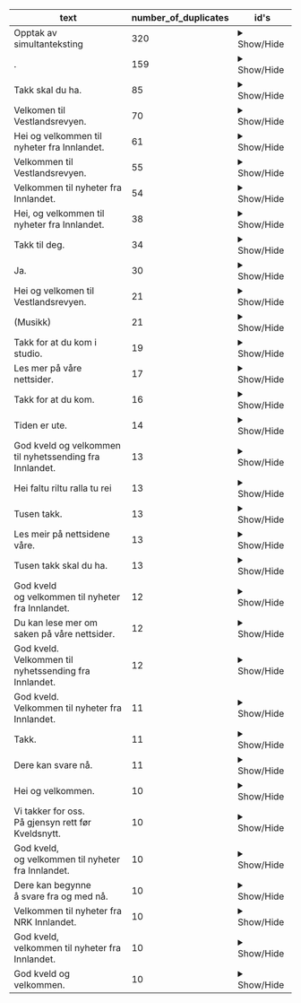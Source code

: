 | text | number_of_duplicates | id's |
|------|----------------------|------|
| Opptak av simultanteksting | 320 | <details><summary>Show/Hide</summary><p>DKHO98010320_80_4080, DKHO98010620_80_4080, DKHO98010820_80_4080, DKHO98011020_80_4080, DKHO98011420_0_3299, DKHO98011620_80_4080, DKHO98012120_80_4080, DKHO98012220_80_4080, DKHO98012720_80_4080, DKHO98012920_80_4080, DKHO99010219_800_4080, DKHO99010319_870_4080, DKHO99010419_770_5080, DKHO99010719_540_4080, DKHO99010819_530_4080, DKHO99010919_460_4080, DKHO99011019_590_4080, DKHO99011119_940_5080, DKHO99011819_890_4080, DKHO99012119_80_4080, DKHO99012319_680_4080, DKHO99012419_440_4080, DKHO99012519_410_4080, DKHO99012819_660_4080, DKHO99012919_710_4080, DKHO99013019_760_4080, DKHO99013119_990_4080, DKHO99020119_440_4080, DKHO99020419_430_4080, DKHO99020619_500_4080, DKHO99020719_410_4080, DKHO99020819_4150_9080, DKHO99021119_770_4080, DKHO99021219_760_4080, DKHO99021319_890_4080, DKHO99021419_540_4080, DKHO99021819_290_4080, DKHO99021919_750_4080, DKHO99022019_430_4080, DKHO99022219_490_4080, DKHO99022519_910_4080, DKHO99022619_910_4080, DKHO99022719_790_4080, DKHO99030119_760_4080, DKHO99030419_460_4080, DKHO99030519_470_3799, DKHO99030619_610_3280, DKHO99030819_460_3640, DKHO99031119_890_4080, DKHO99031219_770_3120, DKHO99031319_770_3080, DKHO99031519_850_4080, DKHO99031819_510_3839, DKHO99031919_660_3120, DKHO99032219_510_3829, DKHO99032519_550_2840, DKHO99032619_380_2960, DKHO99032719_440_4080, DKHO99032819_250_2840, DKHO99032919_340_3680, DKHO99040119_530_3849, DKHO99040219_420_2280, DKHO99040319_430_3600, DKHO99040419_340_2960, DKHO99040519_420_3719, DKHO99040819_490_3320, DKHO99040919_510_3849, DKHO99041019_210_3569, DKHO99041119_450_3360, DKHO99041219_370_2880, DKHO99041519_230_2719, DKHO99041619_280_3600, DKHO99041719_350_2960, DKHO99042319_510_2760, DKHO99042419_740_4038, DKHO99042519_510_3160, DKHO99042619_790_3600, DKHO99042919_310_2920, DKHO99043019_390_4080, DKHO99050219_430_3280, DKHO99050319_410_3699, DKHO99050619_350_3659, DKHO99050719_840_4080, DKHO99050819_880_3600, DKHO99051019_460_3760, DKHO99051319_300_2920, DKHO99051419_390_3560, DKHO99051519_2080_6080, DKHO99051619_0_3309, DKHO99052019_840_4080, DKHO99052119_710_4018, DKHO99052419_920_3760, DKHO99052719_400_3320, DKHO99052819_160_3360, DKHO99052919_250_2920, DKHO99053119_500_4080, DKHO99060319_900_4080, DKHO99060419_420_3719, DKHO99060519_880_4040, DKHO99060619_720_4080, DKHO99060719_830_4080, DKHO99061119_80_3600, DKHO99061219_340_3080, DKHO99061319_220_3320, DKHO99061419_220_3400, DKHO99061719_1010_4000, DKHO99061919_170_3360, DKHO99062419_80_4080, DKHO99062619_80_4080, DKHO99062719_80_4080, DKHO99062819_80_3960, DKHO99070119_80_4080, DKHO99070219_80_4000, DKHO99070319_120_3520, DKHO99070419_80_4080, DKHO99070519_80_4080, DKHO99070819_80_4080, DKHO99070919_80_3280, DKHO99071019_80_4080, DKHO99071119_80_4080, DKHO99071219_80_3960, DKHO99071519_960_4080, DKHO99071619_80_4080, DKHO99071719_80_4080, DKHO99071819_80_4080, DKHO99071919_80_4080, DKHO99072219_80_4080, DKHO99072319_80_4080, DKHO99072419_680_4080, DKHO99072519_80_4080, DKHO99072619_80_3719, DKHO99072919_80_4080, DKHO99073019_5220_9080, DKHO99073119_80_4080, DKHO99080119_80_4080, DKHO99080219_80_4080, DKHO99080519_80_3680, DKHO99080619_80_2760, DKHO99080819_80_3280, DKHO99080919_80_4080, DKHO99081219_80_4080, DKHO99081319_80_4080, DKHO99081419_80_4080, DKHO99081519_80_4080, DKHO99081619_80_3960, DKHO99082019_80_3560, DKHO99082119_80_3960, DKHO99082219_39775080_39779080, DKHO99082319_80_4080, DKHO99082619_1880_5080, DKHO99082719_80_4080, DKHO99082819_80_4080, DKHO99082919_80_4080, DKHO99090219_80_4080, DKHO99090318_930_4080, DKHO99090319_80_4080, DKHO99090418_1000_4080, DKHO99090518_720_4080, DKHO99090519_790_4080, DKHO99090618_880_2120, DKHO99090619_80_4080, DKHO99090718_940_4080, DKHO99091018_460_4080, DKHO99091019_80_4080, DKHO99091118_80_4080, DKHO99091119_80_4080, DKHO99091218_840_4080, DKHO99091219_870_4080, DKHO99091318_2080_6080, DKHO99091319_80_4080, DKHO99091418_330_4080, DKHO99091619_80_4080, DKHO99091718_750_4080, DKHO99091719_80_4080, DKHO99091818_900_4080, DKHO99091918_680_4080, DKHO99091919_80_4080, DKHO99092018_880_4080, DKHO99092019_80_4080, DKHO99092118_470_5080, DKHO99092319_80_4080, DKHO99092418_600_4080, DKHO99092518_80_4080, DKHO99092519_1040_4080, DKHO99092618_810_4080, DKHO99092619_4380_8630, DKHO99092718_0_4080, DKHO99092719_80_4080, DKHO99092818_610_4080, DKHO99093019_1070_4080, DKHO99100118_4350_8760, DKHO99100119_80_4080, DKHO99100218_630_4080, DKHO99100318_800_4080, DKHO99100319_80_4080, DKHO99100419_80_4080, DKHO99100518_730_4080, DKHO99100719_80_4080, DKHO99100818_570_4080, DKHO99100819_80_4080, DKHO99100918_1000_4080, DKHO99100919_1040_4080, DKHO99101018_1060_4080, DKHO99101019_80_4080, DKHO99101118_700_4080, DKHO99101119_1000_4080, DKHO99101218_440_4080, DKHO99101419_80_4080, DKHO99101518_1050_4080, DKHO99101519_840_4080, DKHO99101618_80_3880, DKHO99101619_790_4080, DKHO99101718_760_4069, DKHO99101719_1000_4080, DKHO99101818_400_4080, DKHO99101819_1040_4080, DKHO99102119_80_4080, DKHO99102218_450_4080, DKHO99102219_5540_9080, DKHO99102318_600_4080, DKHO99102319_80_4080, DKHO99102418_630_4080, DKHO99102518_400_4080, DKHO99102519_80_4080, DKHO99102618_350_4080, DKHO99102819_960_4080, DKHO99102918_850_4080, DKHO99102919_830_4080, DKHO99103019_870_4080, DKHO99103118_1000_4080, DKHO99103119_920_4080, DKHO99110118_890_4080, DKHO99110119_80_4080, DKHO99110218_570_4080, DKHO99110419_80_4080, DKHO99110518_470_4080, DKHO99110519_80_4080, DKHO99110618_390_4080, DKHO99110619_80_4080, DKHO99110718_350_4080, DKHO99110719_80_4080, DKHO99110818_80_4080, DKHO99110819_80_4080, DKHO99110918_870_4080, DKHO99111119_80_4080, DKHO99111218_520_4080, DKHO99111219_80_4080, DKHO99111318_590_4080, DKHO99111319_80_4080, DKHO99111418_720_4080, DKHO99111419_80_4080, DKHO99111518_940_4080, DKHO99111519_80_4080, DKHO99111618_800_4080, DKHO99111918_670_4080, DKHO99111919_80_4080, DKHO99112018_830_4080, DKHO99112019_80_4080, DKHO99112118_620_3320, DKHO99112119_80_4080, DKHO99112218_600_4080, DKHO99112219_80_4080, DKHO99112318_510_4080, DKHO99112519_80_4080, DKHO99112618_890_4080, DKHO99112619_80_4080, DKHO99112718_1030_5080, DKHO99112719_4980_9080, DKHO99112818_550_4080, DKHO99112819_80_4080, DKHO99112918_840_4080, DKHO99113018_810_4080, DKHO99120319_80_4080, DKHO99120418_910_4080, DKHO99120419_80_4080, DKHO99120518_570_4080, DKHO99120519_80_4080, DKHO99120618_660_4080, DKHO99120619_1640_5080, DKHO99120718_550_4080, DKHO99120919_80_4080, DKHO99121019_80_4080, DKHO99121118_820_4080, DKHO99121119_80_3680, DKHO99121218_870_4080, DKHO99121219_80_4080, DKHO99121318_970_4080, DKHO99121418_900_4080, DKHO99121818_520_3879, DKHO99121819_80_4080, DKHO99121918_510_4080, DKHO99121919_80_4080, DKHO99122018_540_4080, DKHO99122019_80_4080, DKHO99122118_4300_8590, DKHO99122718_760_4080, DKHO99122818_4160_9080, DKIN98010320_80_4080, DKIN98010620_80_4080, DKIN98011020_80_4080, DKIN98011320_80_4080, DKIN98011420_80_4080, DKIN98011720_80_4080, DKIN98012020_80_4080, DKIN98012120_4860_9080, DKIN98012320_80_4080, DKIN98012720_1000_4080, DKIN98013020_80_3440, DKIN98021020_80_4080, DKIN98022720_80_4080, DKMR98010320_80_4080, DKMR98010620_80_4080, DKMR98010820_80_4080, DKMR98011020_80_4080, DKMR98011320_80_4080, DKMR98011420_80_4080, DKMR98011720_80_4080, DKMR98012220_320_4080, DKMR98012420_80_4080, DKMR98012920_320_4080</p></details> |
| . | 159 | <details><summary>Show/Hide</summary><p>DHLF20000398_6400_8680, DHLN04000297_1240_2920, DHLN04000598_960_2960, DHLN04001497_0_2160, DHLN04002397_650_2920, DHLN04002698_2280_3520, DHLN04003596_0_2840, DHLN04003998_0_2400, DHLN04004295_10_3080, DHLN04004298_5320_6760, DHLN04004497_2200_3800, DKHO98010320_0_80, DKHO98010620_0_80, DKHO98010820_0_80, DKHO98011020_0_80, DKHO98011620_0_80, DKHO98012120_0_80, DKHO98012220_0_80, DKHO98012720_0_80, DKHO98012920_0_80, DKHO99012119_0_80, DKHO99061119_0_80, DKHO99061719_0_80, DKHO99062419_0_80, DKHO99062619_0_80, DKHO99062719_0_80, DKHO99062819_0_80, DKHO99070119_0_80, DKHO99070219_0_80, DKHO99070419_0_80, DKHO99070519_0_80, DKHO99070819_0_80, DKHO99070919_0_80, DKHO99071019_0_80, DKHO99071119_0_80, DKHO99071219_0_80, DKHO99071619_0_80, DKHO99071719_0_80, DKHO99071819_0_80, DKHO99071919_0_80, DKHO99072219_0_80, DKHO99072319_0_80, DKHO99072519_0_80, DKHO99072619_0_80, DKHO99072919_0_80, DKHO99073019_0_80, DKHO99073119_0_80, DKHO99080119_0_80, DKHO99080219_0_80, DKHO99080519_0_80, DKHO99080619_0_80, DKHO99080819_0_80, DKHO99080919_0_80, DKHO99081219_0_80, DKHO99081319_0_80, DKHO99081419_0_80, DKHO99081519_0_80, DKHO99081619_0_80, DKHO99081919_0_80, DKHO99082019_0_80, DKHO99082119_0_80, DKHO99082219_39770000_39773200, DKHO99082319_0_80, DKHO99082619_0_80, DKHO99082719_0_80, DKHO99082819_0_80, DKHO99082919_0_80, DKHO99090219_0_80, DKHO99090319_0_80, DKHO99090418_0_80, DKHO99090619_0_80, DKHO99091019_0_80, DKHO99091118_0_80, DKHO99091119_0_80, DKHO99091319_0_80, DKHO99091619_0_80, DKHO99091719_0_80, DKHO99091919_0_80, DKHO99092019_0_80, DKHO99092319_0_80, DKHO99092518_0_80, DKHO99092519_0_80, DKHO99092719_0_80, DKHO99093019_0_80, DKHO99100119_0_80, DKHO99100319_0_80, DKHO99100419_0_80, DKHO99100719_0_80, DKHO99100819_0_80, DKHO99100918_0_80, DKHO99100919_0_80, DKHO99101018_0_80, DKHO99101019_0_80, DKHO99101119_0_80, DKHO99101419_0_80, DKHO99101518_0_80, DKHO99101618_0_80, DKHO99101719_0_80, DKHO99101819_0_80, DKHO99102119_0_80, DKHO99102219_0_80, DKHO99102319_0_80, DKHO99102519_0_80, DKHO99103118_0_80, DKHO99110119_0_80, DKHO99110419_0_80, DKHO99110519_0_80, DKHO99110619_0_80, DKHO99110719_0_80, DKHO99110818_0_80, DKHO99110819_0_80, DKHO99111119_0_80, DKHO99111219_0_80, DKHO99111319_0_80, DKHO99111419_0_80, DKHO99111519_0_80, DKHO99111919_0_80, DKHO99112019_0_80, DKHO99112119_0_80, DKHO99112219_0_80, DKHO99112519_0_80, DKHO99112619_0_80, DKHO99112718_0_80, DKHO99112719_0_80, DKHO99112819_0_80, DKHO99120319_0_80, DKHO99120419_0_80, DKHO99120519_0_80, DKHO99120619_0_80, DKHO99120919_0_80, DKHO99121019_0_80, DKHO99121119_0_80, DKHO99121219_0_80, DKHO99121819_0_80, DKHO99121919_0_80, DKHO99122019_0_80, DKIN98010320_0_80, DKIN98010620_0_80, DKIN98011020_0_80, DKIN98011320_0_80, DKIN98011420_0_80, DKIN98011720_0_80, DKIN98012020_0_80, DKIN98012120_0_80, DKIN98012320_0_80, DKIN98012720_0_80, DKIN98013020_0_80, DKIN98021020_0_80, DKIN98022720_0_80, DKIN98102220_0_80, DKMR50000111_6760_11480, DKMR98010320_0_80, DKMR98010620_0_80, DKMR98010820_0_80, DKMR98011020_0_80, DKMR98011320_0_80, DKMR98011420_0_80, DKMR98012420_0_80, DKMR98030321_396560_400329</p></details> |
| Takk skal du ha. | 85 | <details><summary>Show/Hide</summary><p>DHLN04003398_1356170_1359990, DKHO98011322_590740_592960, DKHO98011421_650380_653000, DKHO98011520_556590_562440, DKHO98012020_414160_417299, DKHO98012020_609870_612180, DKHO98012120_288380_292120, DKHO98012323_698500_700250, DKHO98012420_501790_504210, DKHO98012523_663170_665820, DKHO98012920_646160_648939, DKHO98020822_488710_491480, DKHO98021220_344490_345890, DKHO98021723_162970_165000, DKHO98022520_234810_240080, DKHO98030422_479190_481280, DKHO98030623_476110_479080, DKHO98031521_233900_237920, DKHO98032621_275520_279360, DKHO98040722_406020_408920, DKHO98041322_721940_723989, DKHO98051821_277800_279920, DKHO98052021_310810_313920, DKHO98071922_225530_227619, DKHO98072021_191020_194640, DKHO98080222_348430_352000, DKHO98080922_686130_688479, DKHO98082620_282960_289160, DKHO98082620_545570_548920, DKHO98082720_662330_663959, DKHO98090720_418700_421080, DKHO98091922_231320_233230, DKHO98092421_1000400_1002360, DKHO98100322_345570_348239, DKHO98100622_693400_697840, DKHO98100721_308530_310709, DKHO98101321_387360_390000, DKHO98101421_675900_677880, DKHO98101722_293190_295060, DKHO98102220_325770_327749, DKHO98111022_298330_300390, DKHO98111821_211080_213720, DKHO98112221_698010_702260, DKHO98112521_343470_351800, DKHO98120721_264420_266720, DKHO98121621_487650_491440, DKHO98122122_187760_190080, DKHO99030119_166640_168680, DKHO99042519_286880_290720, DKHO99080519_306080_309680, DKHO99102218_270750_273080, DKHO99110819_385120_388280, DKHO99112619_392160_394840, DKHO99122818_310400_312160, DKIN98010320_254340_258519, DKIN98010322_513289_515799, DKIN98010622_326620_329270, DKIN98011023_275270_278640, DKIN98011122_573530_576560, DKIN98011123_240460_243040, DKIN98011520_322610_326240, DKIN98012422_580310_582070, DKIN98012721_282040_284320, DKIN98020922_360180_362880, DKIN98021023_269030_271320, DKIN98021120_505420_506620, DKIN98022620_440160_441169, DKIN98031422_424570_427549, DKIN98031621_569200_572080, DKIN98031721_258000_260760, DKIN98042622_297510_299130, DKIN98053022_271960_273450, DKIN98072522_314320_314939, DKIN98080321_278290_280219, DKIN98081122_419420_420880, DKIN98090121_405910_410840, DKIN98091421_178950_182440, DKIN98100422_275010_277480, DKIN98110121_449830_452369, DKIN98123020_616590_620089, DKMR98012323_496160_497760, DKMR98020223_576020_578739, DKMR98022222_187900_190680, DKMR98022520_265120_268600, DKMR98031022_326200_329149</p></details> |
| Velkomen til Vestlandsrevyen. | 70 | <details><summary>Show/Hide</summary><p>DKHO98011421_6750_10239, DKHO98013020_5550_8160, DKHO98020723_29000_31560, DKHO98020923_29510_33219, DKHO98021523_39340_42720, DKHO98021622_5380_7480, DKHO98030122_7040_9729, DKHO98030623_29560_31999, DKHO98030923_30440_33840, DKHO98031621_5560_8280, DKHO98052322_39740_44240, DKHO98060122_32430_36280, DKHO98060222_32509_35120, DKHO98060322_12350_15240, DKHO98061722_30680_32399, DKHO98062822_31510_34120, DKHO98062922_44980_47509, DKHO98063022_33040_34769, DKHO98071122_27220_29689, DKHO98071422_38240_40419, DKHO98072222_27430_27889, DKHO98082622_39390_43160, DKHO98083122_36940_39629, DKHO98090122_31280_33890, DKHO98090220_4620_9270, DKHO98090720_5340_9450, DKHO98090920_5390_8849, DKHO98091120_6140_10220, DKHO98091422_1420_4420, DKHO98091422_26480_28349, DKHO98091520_5190_8289, DKHO98091522_41120_43860, DKHO98092920_5540_11360, DKHO98092922_30880_33160, DKHO98100722_32600_35019, DKHO98101322_47580_50080, DKHO98101822_21960_24440, DKHO98102622_38670_41170, DKHO98102722_40530_43460, DKHO98110722_34680_37640, DKHO98110822_43860_46159, DKHO98110922_44350_47280, DKHO98111422_34240_36800, DKHO98112122_32759_36480, DKHO98112222_30940_33320, DKHO98120522_39360_41979, DKHO98120622_49210_52600, DKHO98120821_6920_9320, DKHO98121322_30040_32319, DKHO98121422_37400_39579, DKHO98121922_30560_33480, DKHO98122922_23860_26680, DKHO99010919_7200_12920, DKHO99031219_4140_7740, DKHO99031519_4840_10000, DKHO99040119_3850_6560, DKHO99040319_3760_8680, DKHO99041519_3550_7720, DKHO99060619_4080_7870, DKHO99092018_8100_11339, DKHO99092019_7800_12520, DKHO99092718_6240_10080, DKHO99101719_20420_24000, DKHO99101819_34360_37520, DKHO99102119_21560_24200, DKHO99102218_5680_11280, DKHO99110419_31870_35440, DKHO99110619_26670_28880, DKHO99110819_5450_10960, DKHO99121819_4860_9749</p></details> |
| Hei og velkommen til nyheter fra Innlandet. | 61 | <details><summary>Show/Hide</summary><p>DKIN98010923_20310_23090, DKIN98011320_26160_30520, DKIN98011323_12210_15579, DKIN98012221_19460_23510, DKIN98012521_21500_25880, DKIN98012522_23720_27160, DKIN98012523_20510_24960, DKIN98012722_22760_25499, DKIN98020823_29860_33760, DKIN98021721_37630_41610, DKIN98022221_18450_21950, DKIN98022520_23760_27800, DKIN98022621_12350_15700, DKIN98022820_19990_24869, DKIN98030822_20310_24000, DKIN98030922_22160_25929, DKIN98031523_21090_24160, DKIN98031921_20270_24560, DKIN98032023_18360_22159, DKIN98032221_20920_25480, DKIN98032621_22590_25209, DKIN98040822_19870_23880, DKIN98051821_23030_26799, DKIN98053122_21680_24499, DKIN98060121_71131440_71135280, DKIN98060222_20040_24640, DKIN98060821_36830_40039, DKIN98061721_31790_35889, DKIN98061821_24840_29360, DKIN98062022_23500_26529, DKIN98062322_19660_23720, DKIN98062722_23440_26319, DKIN98062821_25340_29720, DKIN98070921_19010_23640, DKIN98071322_20540_23810, DKIN98072022_20380_24040, DKIN98072121_21320_25680, DKIN98072122_20080_24900, DKIN98072222_21930_25639, DKIN98072622_13070_16689, DKIN98072722_12790_17920, DKIN98072821_19090_23000, DKIN98072822_20720_24160, DKIN98080122_11940_15229, DKIN98080221_25960_29800, DKIN98080521_17970_21910, DKIN98081722_22040_25560, DKIN98082222_17670_21019, DKIN98082522_20360_23948, DKIN98083022_19760_23280, DKIN98091021_12350_16210, DKIN98092222_20690_24160, DKIN98100322_23800_27439, DKIN98100522_21480_24800, DKIN98100722_16800_21360, DKIN98112822_17150_20179, DKIN98120122_21170_23968, DKIN98121422_22110_25738, DKIN98121522_22070_26170, DKIN98121622_20890_24560, DKIN98122121_19550_22760</p></details> |
| Velkommen til Vestlandsrevyen. | 55 | <details><summary>Show/Hide</summary><p>DKHO98010923_26180_29679, DKHO98012623_29280_32600, DKHO98020223_47360_50019, DKHO98021623_35740_38610, DKHO98021723_27320_30880, DKHO98022723_37280_39339, DKHO98030323_22320_23788, DKHO98031921_4300_8369, DKHO98032322_6030_9099, DKHO98032423_23320_26400, DKHO98051622_9940_11979, DKHO98061322_31110_34240, DKHO98061522_31700_35680, DKHO98070122_28890_31448, DKHO98071222_28920_32000, DKHO98080822_30460_34000, DKHO98080922_32280_35520, DKHO98081022_28380_31779, DKHO98081122_37600_41440, DKHO98081222_20240_24009, DKHO98081522_25610_28160, DKHO98081622_39880_42069, DKHO98081722_39060_41789, DKHO98081822_22000_24280, DKHO98081922_47050_50040, DKHO98082322_39600_44840, DKHO98082922_36950_39349, DKHO98083022_30660_33179, DKHO98083121_6930_10869, DKHO98090722_34070_36480, DKHO98090922_34300_36910, DKHO98091622_27260_29700, DKHO98092122_32240_35440, DKHO98092322_34200_37400, DKHO98092622_36120_38729, DKHO98100322_27460_31669, DKHO98101222_41240_43639, DKHO98101422_33120_36520, DKHO98102022_30760_32879, DKHO98111122_13860_16358, DKHO98111522_39360_41589, DKHO98112822_21560_26009, DKHO98120722_39650_42299, DKHO98120822_27960_30560, DKHO98120922_36580_39200, DKHO98122022_35600_38279, DKHO98122222_32200_35000, DKHO99021919_7200_13640, DKHO99051019_3780_7230, DKHO99082119_4580_8359, DKHO99100819_5420_8679, DKHO99102819_24280_27880, DKHO99111519_5790_11520, DKHO99112718_8740_11379, DKHO99121019_5180_13440</p></details> |
| Velkommen til nyheter fra Innlandet. | 54 | <details><summary>Show/Hide</summary><p>DKIN98011221_22750_25320, DKIN98011321_20680_24120, DKIN98011420_22040_26558, DKIN98011421_22570_26339, DKIN98012422_26000_29600, DKIN98012621_22810_25209, DKIN98012622_22800_24968, DKIN98012623_22200_25730, DKIN98012721_23000_26939, DKIN98020222_21440_25200, DKIN98020922_22230_25349, DKIN98021020_20510_24200, DKIN98021122_15010_19120, DKIN98021420_21070_24920, DKIN98021820_19950_23230, DKIN98021821_27310_29979, DKIN98022321_26740_30400, DKIN98022420_24950_29720, DKIN98022620_20990_25960, DKIN98030920_19900_23670, DKIN98030921_26350_29080, DKIN98032223_22120_24398, DKIN98032421_18940_22440, DKIN98041321_20920_23360, DKIN98041421_17730_20128, DKIN98042221_22720_28320, DKIN98042522_20940_25889, DKIN98050421_29760_33000, DKIN98060321_22940_26060, DKIN98060921_18540_22670, DKIN98062122_22320_25520, DKIN98063022_20840_24128, DKIN98071521_23810_28788, DKIN98080321_19500_22968, DKIN98080422_18600_20360, DKIN98080522_22040_25929, DKIN98081121_20030_23880, DKIN98081221_23480_26720, DKIN98081821_20350_24439, DKIN98081921_18120_21589, DKIN98082420_20920_24480, DKIN98082620_20350_22880, DKIN98090222_17720_20400, DKIN98090720_19120_22440, DKIN98090821_18080_22210, DKIN98091622_20500_24020, DKIN98101420_20120_25160, DKIN98102020_22480_25720, DKIN98102622_31040_33520, DKIN98110322_28320_31000, DKIN98113020_23490_28200, DKIN98120622_29380_32680, DKIN98122722_13240_15039, DKIN98122822_11590_14720</p></details> |
| Hei, og velkommen til nyheter fra Innlandet. | 38 | <details><summary>Show/Hide</summary><p>DKIN98012323_20600_24110, DKIN98012723_13150_16410, DKIN98013023_18420_20709, DKIN98020921_21080_23900, DKIN98021021_21700_26119, DKIN98021121_20680_25100, DKIN98021221_19120_21988, DKIN98021921_20000_23200, DKIN98022123_20910_23769, DKIN98022223_20520_23800, DKIN98022421_23060_26320, DKIN98030121_21900_26800, DKIN98030821_18880_24440, DKIN98031821_19920_24308, DKIN98032321_20510_24480, DKIN98032521_19510_23240, DKIN98032822_23380_27040, DKIN98041921_20900_24840, DKIN98050521_19430_24440, DKIN98051421_20640_24400, DKIN98052121_20600_24810, DKIN98060721_21560_24799, DKIN98062121_21080_25040, DKIN98071522_20100_22499, DKIN98072922_20440_23988, DKIN98083021_19510_24049, DKIN98091322_19950_23040, DKIN98091421_22160_25000, DKIN98092622_20130_23320, DKIN98101220_22480_26520, DKIN98101920_20640_24740, DKIN98102422_26600_29160, DKIN98110121_20580_23720, DKIN98110222_21770_25890, DKIN98111820_18720_22488, DKIN98112221_18660_22680, DKIN98112922_20720_24578, DKIN98122921_20800_23680</p></details> |
| Takk til deg. | 34 | <details><summary>Show/Hide</summary><p>DKHO98010322_220580_223520, DKHO98010522_427680_429760, DKHO98060822_447870_449809, DKHO98061022_470560_473760, DKHO98061421_526290_528119, DKHO98061521_690140_693129, DKHO98062322_540920_543510, DKHO98110322_326810_330200, DKHO98110722_372650_375120, DKHO98111820_420470_423209, DKHO98120621_723440_725319, DKHO98121322_509240_511299, DKHO99102318_494480_497160, DKIN98010323_696640_698080, DKIN98012120_175340_177610, DKIN98013023_313900_317520, DKIN98020723_672670_674880, DKIN98021221_157560_161560, DKIN98021722_529280_531349, DKIN98030922_722770_723970, DKIN98031022_309700_313080, DKIN98042021_527710_529339, DKIN98070722_325290_326689, DKIN98101122_576770_579360, DKIN98101221_362090_364720, DKIN98101722_290260_293240, DKIN98102120_302760_304499, DKIN98113022_307440_309459, DKIN98122721_295630_297960, DKMR98012220_296400_299720, DKMR98020221_345380_348520, DKMR98021022_337840_340240, DKMR98022620_579330_583920, DKMR98030223_398460_400040</p></details> |
| Ja. | 30 | <details><summary>Show/Hide</summary><p>DDRT31000012_2025990_2028800, DDRT32000113_1321800_1323640, DDRT32000213_2511280_2513569, DDRT32000313_123820_124658, DDRT32000413_559420_560620, DDRT32000613_2411280_2413360, DDRT32000813_437340_439280, DDRT32000813_529700_531789, DDRT32000813_1693660_1696640, DHLF20000698_1979560_1981800, DHLN04001798_654110_655350, DKHO98010523_791890_794280, DKHO98021423_507450_509920, DKHO98041521_1159760_1161720, DKHO98082420_804270_805470, DKIN98013123_224160_226360, DKIN98020821_608420_610960, DKIN98022223_577000_579240, DKIN98030822_469600_471080, DKIN98030822_797830_798409, DKIN98061721_465130_467000, DKIN98080221_632740_635640, DKIN98092221_544180_547200, DKIN98122721_165960_168760, DKMR50000112_436540_439040, DKMR50000612_85340_87560, DKMR50001211_743960_746050, DKMR98010223_160010_163320, DKMR98020823_371030_372079, DKMR98022620_207730_210680</p></details> |
| Hei og velkomen til Vestlandsrevyen. | 21 | <details><summary>Show/Hide</summary><p>DKHO98011823_32030_35619, DKHO98012021_5730_9670, DKHO98012320_6280_9009, DKHO98031422_5610_8400, DKHO98031623_28360_31720, DKHO98041421_4560_7740, DKHO98060922_4670_6960, DKHO98070722_27140_30738, DKHO98071522_20580_23468, DKHO98072522_24540_27479, DKHO98090820_5740_9720, DKHO98091620_5490_9389, DKHO98112322_34800_38659, DKHO98122122_28240_32320, DKHO98122322_24980_28150, DKHO99032519_2880_7800, DKHO99043019_4150_7800, DKHO99072419_4100_8000, DKHO99092519_4460_8369, DKHO99112018_5150_10960, DKHO99112119_5420_9090</p></details> |
| (Musikk) | 21 | <details><summary>Show/Hide</summary><p>DKHO98011520_676240_683480, DKHO98011520_708040_713269, DKHO98032222_414240_415040, DKHO98032222_417360_418800, DKHO98032322_778120_779680, DKHO98032322_791200_792760, DKHO98032322_814120_814360, DKHO98061322_750800_758360, DKHO98090622_416460_419640, DKHO98090622_627850_632400, DKHO98100421_708630_715960, DKHO98100421_750640_755749, DKHO98100421_779720_783680, DKHO99041619_335300_343360, DKHO99110718_468240_476240, DKIN98010320_484040_493640, DKIN98010320_494190_501459, DKIN98020322_506590_508680, DKIN98071421_543940_548800, DKMR98012420_383730_394560, DKMR98022323_701280_703040</p></details> |
| Takk for at du kom i studio. | 19 | <details><summary>Show/Hide</summary><p>DKHO98081921_591600_597089, DKIN98010621_751200_754739, DKIN98021522_653620_655089, DKIN98030321_691640_693620, DKIN98041322_252870_255189, DKIN98071421_189910_192720, DKIN98090320_314850_317579, DKIN98091620_341070_342929, DKIN98093020_484820_486059, DKIN98101121_273670_278520, DKIN98110920_636680_640960, DKIN98112320_343580_346509, DKIN98122820_304920_307959, DKMR98010322_596000_597319, DKMR98011122_758690_760880, DKMR98020122_261200_262640, DKMR98020123_505880_508440, DKMR98020222_1148760_1151520, DKMR98030322_280030_281900</p></details> |
| Les mer på våre nettsider. | 17 | <details><summary>Show/Hide</summary><p>DKIN98011521_218840_223228, DKIN98012623_298850_301519, DKIN98020922_559110_563360, DKIN98022321_340520_342969, DKIN98031821_127500_130549, DKIN98051921_453960_458599, DKIN98061821_364960_368920, DKIN98070221_274960_280039, DKIN98080221_470800_474440, DKIN98080521_450520_454320, DKIN98083120_554130_558120, DKIN98091120_321960_326309, DKIN98092721_371840_376009, DKIN98101920_497200_502659, DKIN98111820_154360_158829, DKIN98121820_228310_230119, DKMR98021022_568720_571549</p></details> |
| Takk for at du kom. | 16 | <details><summary>Show/Hide</summary><p>DHLF10000498_986730_989240, DKHO98110821_667530_671310, DKIN98012020_719200_721720, DKIN98022422_73311880_73315000, DKIN98030821_442600_445760, DKIN98042822_323460_326280, DKIN98081721_611460_613520, DKIN98090621_441880_445840, DKIN98112321_376410_377740, DKIN98112720_262950_265160, DKIN98120820_629300_634279, DKMR98012022_377680_379920, DKMR98012122_257680_260040, DKMR98021420_218520_222240, DKMR98030220_626630_628440, DKMR98030520_453800_457200</p></details> |
| Tiden er ute. | 14 | <details><summary>Show/Hide</summary><p>DDRT31000012_298370_302399, DDRT31000012_460790_464269, DDRT31000012_629590_633189, DDRT31000012_936620_938470, DDRT31000012_1116570_1120040, DDRT31000012_1286230_1288859, DDRT31000012_1488830_1492640, DDRT31000012_1651840_1655789, DDRT31000012_2117420_2121040, DDRT31000012_2312230_2315200, DDRT31000012_2512390_2514848, DDRT31000012_2715870_2718509, DDRT31000012_2923940_2926960, DDRT32001013_1705660_1708840</p></details> |
| God kveld og velkommen<br>til nyhetssending fra Innlandet. | 13 | <details><summary>Show/Hide</summary><p>DKIN98010322_23420_27300, DKIN98010521_19630_24349, DKIN98021622_26870_30510, DKIN98030223_20480_23619, DKIN98030323_12350_15949, DKIN98031622_28070_32539, DKIN98033021_23600_28058, DKIN98051022_21260_24990, DKIN98101121_20770_24170, DKIN98101122_20510_23980, DKIN98101620_20680_26000, DKIN98111221_21190_25390, DKIN98120720_19870_24808</p></details> |
| Hei faltu riltu ralla tu rei | 13 | <details><summary>Show/Hide</summary><p>DHLF20000198_2141690_2143120, DHLF20000198_2146170_2149080, DHLF20000198_2153960_2156480, DHLF20000198_2170280_2173600, DHLF20000198_2177480_2180240, DHLF20000198_2182960_2185800, DHLF20000198_2189040_2191600, DHLF20000198_2200130_2202440, DHLF20000198_2206090_2208720, DHLF20000198_2212200_2214440, DHLF20000198_2216400_2219880, DHLF20000198_2228240_2232040, DHLF20000198_2236970_2240140</p></details> |
| Tusen takk. | 13 | <details><summary>Show/Hide</summary><p>DDRT31000016_2605220_2608770, DDRT32000313_1997070_1999320, DHLF10000498_1865000_1866480, DHLF20000698_1746150_1748659, DKHO98022023_531130_533080, DKHO98090621_588460_592560, DKHO98092921_758460_759259, DKHO98100721_694290_696369, DKHO98110221_231880_235200, DKIN98022123_313640_314760, DKIN98111122_420320_423280, DKMR30001013_2673650_2678459, DKMR30003012_1336630_1338639</p></details> |
| Les meir på nettsidene våre. | 13 | <details><summary>Show/Hide</summary><p>DKHO98011321_582840_586509, DKHO99010419_208200_213640, DKHO99021919_486940_491400, DKHO99030619_211040_214840, DKHO99032519_264880_268999, DKHO99041219_230000_232999, DKHO99052719_506200_508129, DKHO99061219_308800_312600, DKHO99091119_268960_273520, DKHO99091919_232520_236400, DKHO99112018_502590_505080, DKHO99120518_326160_328840, DKHO99121118_323710_327600</p></details> |
| Tusen takk skal du ha. | 13 | <details><summary>Show/Hide</summary><p>DHLF15000298_1874280_1876289, DKHO98021820_180210_183800, DKHO98022720_271140_273720, DKHO98030420_323210_325229, DKHO98062222_615550_618120, DKHO98101921_676800_678950, DKHO98111822_389170_390760, DKHO98120122_192900_195560, DKHO98120721_671450_674790, DKHO98121120_172660_175720, DKHO98122021_399340_403080, DKIN98012523_620670_622320, DKIN98090222_468750_471779</p></details> |
| God kveld<br>og velkommen til nyheter fra Innlandet. | 12 | <details><summary>Show/Hide</summary><p>DKIN98020322_19020_22560, DKIN98022422_72927880_72931080, DKIN98032922_18500_22038, DKIN98052022_18870_22670, DKIN98071122_17910_21499, DKIN98072321_10640_15200, DKIN98081321_20700_24409, DKIN98081621_21220_24128, DKIN98082321_19220_24840, DKIN98091222_22000_25200, DKIN98110421_17800_20840, DKIN98112321_20800_24499</p></details> |
| Du kan lese mer om saken på våre nettsider. | 12 | <details><summary>Show/Hide</summary><p>DKIN98012323_303050_307480, DKIN98012423_529520_534400, DKIN98020923_491340_496520, DKIN98032922_180990_186918, DKIN98040822_373880_377839, DKIN98042022_497920_501719, DKIN98072522_162320_166429, DKIN98072621_476990_481040, DKIN98090621_445920_450179, DKIN98092821_546690_552400, DKIN98110121_609310_613989, DKIN98112521_170220_176269</p></details> |
| God kveld.<br>Velkommen til nyhetssending fra Innlandet. | 12 | <details><summary>Show/Hide</summary><p>DKIN98012821_21170_24900, DKIN98020123_19500_22828, DKIN98022723_21980_25828, DKIN98031522_29010_33090, DKIN98033121_21920_26999, DKIN98041122_25670_29570, DKIN98050922_31960_37129, DKIN98092220_21770_24659, DKIN98101022_19510_22690, DKIN98101221_18220_22549, DKIN98102120_19430_24159, DKIN98110221_22730_26800</p></details> |
| God kveld.<br>Velkommen til nyheter fra Innlandet. | 11 | <details><summary>Show/Hide</summary><p>DKIN98022122_22330_25900, DKIN98040522_18730_22120, DKIN98041922_19070_22349, DKIN98042022_27370_31140, DKIN98050422_19750_23259, DKIN98060922_30680_34019, DKIN98071221_20600_24240, DKIN98081022_18540_22280, DKIN98100521_21430_24940, DKIN98120822_26930_30390, DKIN98122221_19680_22238</p></details> |
| Takk. | 11 | <details><summary>Show/Hide</summary><p>DDRT32000813_318800_320800, DKHO98030321_396600_397880, DKHO98031121_791160_793050, DKHO98032221_515039_516199, DKHO98102721_331760_333360, DKIN98020322_468060_470640, DKIN98022520_635830_638960, DKIN98032222_390940_392140, DKIN98051021_322770_324560, DKIN98111121_316710_318059, DKMR98011921_255930_259320</p></details> |
| Dere kan svare nå. | 11 | <details><summary>Show/Hide</summary><p>DDRT31000015_480080_484200, DDRT31000015_1516300_1521160, DDRT31000015_1679720_1683920, DDRT31000015_1826880_1831080, DDRT31000015_2005650_2010040, DDRT31000015_2569950_2573680, DDRT31000015_2745950_2749680, DDRT31000015_2989210_2993280, DDRT31000015_3175940_3179920, DDRT31000015_3378390_3383080, DDRT31000015_3560290_3564120</p></details> |
| Hei og velkommen. | 10 | <details><summary>Show/Hide</summary><p>DKIN98030221_22130_27320, DKIN98062922_23600_27320, DKIN98072621_19340_23420, DKIN98072721_23040_26800, DKIN98091020_24280_28250, DKIN98100920_20690_23669, DKIN98110520_17960_20800, DKIN98113022_20660_23080, DKIN98122222_21340_23120, DKIN98123020_18250_21920</p></details> |
| Vi takker for oss.<br>På gjensyn rett før Kveldsnytt. | 10 | <details><summary>Show/Hide</summary><p>DKIN98011123_824410_829120, DKIN98012522_822950_827920, DKIN98012622_828770_833040, DKIN98012722_823180_828080, DKIN98022421_820560_824840, DKIN98051921_824160_830240, DKIN98082422_821350_826640, DKIN98111820_826650_830520, DKIN98121420_822760_825899, DKIN98121420_825900_829670</p></details> |
| God kveld,<br>og velkommen til nyheter fra Innlandet. | 10 | <details><summary>Show/Hide</summary><p>DKIN98011822_19620_23099, DKIN98021522_30840_33809, DKIN98030422_11770_15059, DKIN98061021_35540_38420, DKIN98080822_12460_16190, DKIN98091522_21400_24600, DKIN98092821_18530_21488, DKIN98093021_20430_24880, DKIN98102821_19040_22429, DKIN98112421_20280_22738</p></details> |
| Dere kan begynne<br>å svare fra og med nå. | 10 | <details><summary>Show/Hide</summary><p>DDRT31000016_316980_322560, DDRT31000016_673560_678560, DDRT31000016_870390_875560, DDRT31000016_1414410_1420080, DDRT31000016_1555120_1560720, DDRT31000016_2012040_2017000, DDRT31000016_2238960_2244480, DDRT31000016_3012960_3018240, DDRT31000016_3449690_3454240, DDRT31000016_3606000_3610200</p></details> |
| Velkommen til nyheter fra NRK Innlandet. | 10 | <details><summary>Show/Hide</summary><p>DKIN98011921_27250_31820, DKIN98012420_22800_25520, DKIN98030520_24520_28000, DKIN98052021_19800_24880, DKIN98061421_33400_37640, DKIN98070422_23870_28720, DKIN98082020_20670_23680, DKIN98082421_21180_24880, DKIN98082622_20520_24200, DKIN98112621_24130_26480</p></details> |
| God kveld,<br>velkommen til nyheter fra Innlandet. | 10 | <details><summary>Show/Hide</summary><p>DKIN98010621_19640_24639, DKIN98012122_21880_25009, DKIN98020223_30860_34410, DKIN98031521_24030_29000, DKIN98062421_32009_35159, DKIN98070521_20940_25440, DKIN98081721_23110_26468, DKIN98092321_18530_22999, DKIN98092420_27726320_27731800, DKIN98102722_30120_32699</p></details> |
| God kveld og velkommen. | 10 | <details><summary>Show/Hide</summary><p>DKIN98021320_23760_26720, DKIN98061521_24950_29000, DKIN98062221_19260_23128, DKIN98081122_18860_22840, DKIN98083121_23350_27320, DKIN98100820_24550_28680, DKIN98102820_23230_25889, DKIN98110722_26610_30340, DKIN98110821_20210_23869, DKIN98111422_24480_26360</p></details> |
